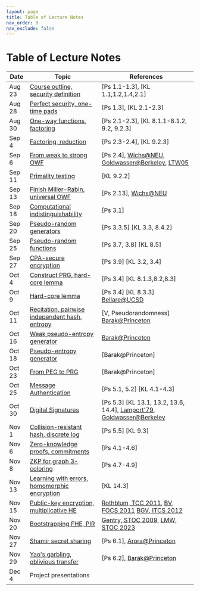 ```yaml
---
layout: page
title: Table of Lecture Notes
nav_order: 0
nav_exclude: false
---
```


Table of Lecture Notes
========

| Date      | Topic                                     | References  |
| --------- | ----------------------------------------- | ----------- |
| Aug 23    | [Course outline, security definition](1-intro.md)  | [Ps 1.1-1.3], [KL 1.1,1.2,1.4,2.1] |
| Aug 28    | [Perfect security, one-time pads](1-intro.md)    | [Ps 1.3], [KL 2.1-2.3] |
| Aug 30    | [One-way functions, factoring](2-owf.md)    | [Ps 2.1-2.3], [KL 8.1.1-8.1.2, 9.2, 9.2.3] |
| Sep 4     | [Factoring, reduction](2-owf.md#primes-and-factoring)    | [Ps 2.3-2.4], [KL 9.2.3] |
| Sep 6     | [From weak to strong OWF](2-owf.md#from-weak-owf-to-strong-owf)    | [Ps 2.4], [Wichs@NEU](https://www.ccs.neu.edu/home/wichs/class/crypto-fall17/lecture10.pdf), [Goldwasser@Berkeley](https://inst.eecs.berkeley.edu/~cs276/fa20/slides/lec7.pdf), [LTW05](https://lucatrevisan.github.io/pubs/LTW05.pdf) |
| Sep 11    | [Primality testing](2-owf.md#primality-testing)    | [KL 9.2.2] |
| Sep 13    | [Finish Miller-Rabin, universal OWF](2-owf.md#a-universal-owf)    | [Ps 2.13], [Wichs@NEU](https://www.ccs.neu.edu/home/wichs/class/crypto-fall17/lecture10.pdf) |
| Sep 18    | [Computational indistinguishability](3-prg.md)    | [Ps 3.1] |
| Sep 20    | [Pseudo-random generators](3-prg.md#pseudo-random-generator)    | [Ps 3.3.5] [KL 3.3, 8.4.2] |
| Sep 25    | [Pseudo-random functions](3-prg.md#pseudo-random-functions)    | [Ps 3.7, 3.8] [KL 8.5] |
| Sep 27    | [CPA-secure encryption](3-prg.md#secure-encryption-scheme)    | [Ps 3.9] [KL 3.2, 3.4] |
| Oct 4     | [Construct PRG, hard-core lemma](3-prg.md#hard-core-bits-from-any-owf)    | [Ps 3.4] [KL 8.1.3,8.2,8.3] |
| Oct 9     | [Hard-core lemma](3-prg.md#hard-core-bits-from-any-owf)    | [Ps 3.4] [KL 8.3.3] [Bellare@UCSD](https://cseweb.ucsd.edu/~mihir/papers/gl.pdf) |
| Oct 11    | [Recitation, pairwise independent hash, entropy](3-1-prg-const.md)    | [V, Pseudorandomness] [Barak@Princeton](https://www.cs.princeton.edu/courses/archive/spr08/cos598D/scribe3.pdf) |
| Oct 16    | [Weak pseudo-entropy generator](3-1-prg-const.md#weak-pseudo-entropy-generator-peg)    | [Barak@Princeton](https://www.cs.princeton.edu/courses/archive/spr08/cos598D/scribe3.pdf) |
| Oct 18    | [Pseudo-entropy generator](3-1-prg-const.md#peg-from-weak-peg)    | [Barak@Princeton] |
| Oct 23    | [From PEG to PRG](3-1-prg-const.md#prg-from-peg)    | [Barak@Princeton] |
| Oct 25    | [Message Authentication](4-auth.md)    | [Ps 5.1, 5.2] [KL 4.1-4.3] |
| Oct 30    | [Digital Signatures](4-auth.md#digital-signature-schemes)    | [Ps 5.3] [KL 13.1, 13.2, 13.6, 14.4], [Lamport'79](https://lamport.azurewebsites.net/pubs/dig-sig.pdf), [Goldwasser@Berkeley](https://inst.eecs.berkeley.edu/~cs276/fa20/slides/lec12.pdf) |
| Nov 1     | [Collision-resistant hash, discrete log](4-auth.md#collision-resistant-hash-functions)    | [Ps 5.5] [KL 9.3] |
| Nov 6     | [Zero-knowledge proofs, commitments](5-zkp.md)    | [Ps 4.1-4.6] |
| Nov 8     | [ZKP for graph 3-coloring](5-zkp.md#graph-3-coloring)    | [Ps 4.7-4.9] |
| Nov 13    | [Learning with errors, homomorphic encryption](6-enc.md)    | [KL 14.3] |
| Nov 15    | [Public-key encryption, multiplicative HE](6-enc.md#public-key-encryption-from-additive-homomorphic-encryption)    | [Rothblum, TCC 2011](https://www.iacr.org/archive/tcc2011/65970216/65970216.pdf), [BV, FOCS 2011](https://eprint.iacr.org/2011/344.pdf) [BGV, ITCS 2012](https://people.csail.mit.edu/vinodv/6892-Fall2013/BGV.pdf) |
| Nov 20    | [Bootstrapping FHE, PIR](6-enc.md#fully-homomorphic-using-bootstrapping)    | [Gentry, STOC 2009](https://dl.acm.org/doi/10.1145/1536414.1536440), [LMW, STOC 2023](https://weikailin.github.io/cs6222-fa23/6-enc/eprint.iacr.org/2022/1703.pdf) |
| Nov 27    | [Shamir secret sharing](7-mpc.md#secret-sharing)    | [Ps 6.1], [Arora@Princeton](https://www.cs.princeton.edu/courses/archive/fall16/cos521/Lectures/lec21.pdf) |
| Nov 29    | [Yao's garbling, oblivious transfer](7-mpc.md#secret-sharing)    | [Ps 6.2], [Barak@Princeton](https://www.cs.princeton.edu/courses/archive/fall07/cos433/lec19.pdf) |
| Dec 4     | Project presentations    |  |
